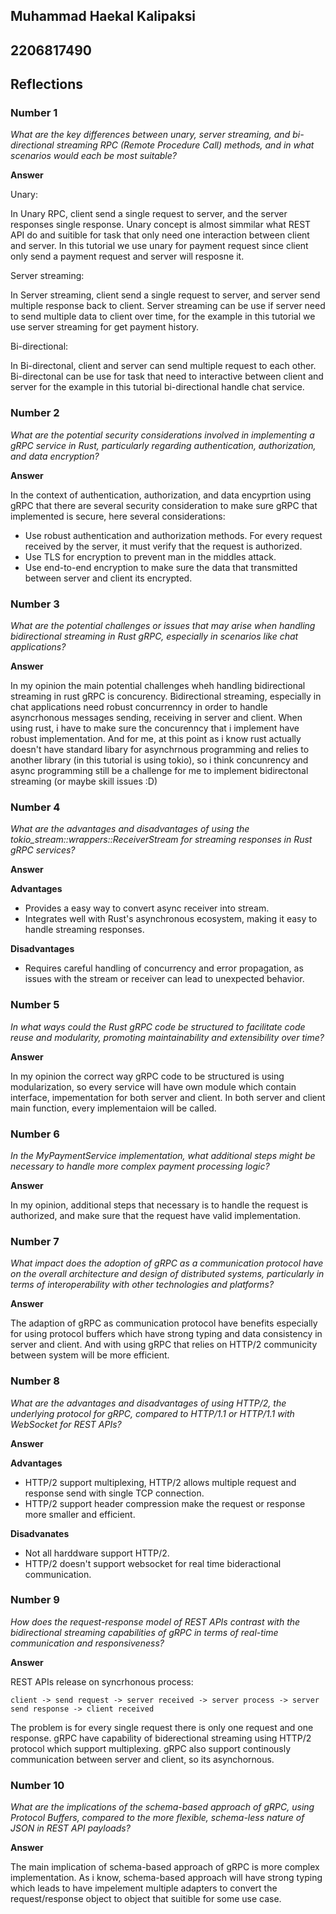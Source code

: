 ## Muhammad Haekal Kalipaksi

## 2206817490

## Reflections

### Number 1

_What are the key differences between unary, server streaming, and bi-directional streaming RPC (Remote Procedure Call) methods, and in what scenarios would each be most suitable?_

**Answer**

Unary:

In Unary RPC, client send a single request to server, and the server responses single response. Unary concept is almost simmilar what REST API do and suitible for task that only need one interaction between client and server. In this tutorial we use unary for payment request since client only send a payment request and server will resposne it.

Server streaming:

In Server streaming, client send a single request to server, and server send multiple response back to client. Server streaming can be use if server need to send multiple data to client over time, for the example in this tutorial we use server streaming for get payment history.

Bi-directional:

In Bi-directonal, client and server can send multiple request to each other. Bi-directonal can be use for task that need to interactive between client and server for the example in this tutorial bi-directional handle chat service.

### Number 2

_What are the potential security considerations involved in implementing a gRPC service in Rust, particularly regarding authentication, authorization, and data encryption?_

**Answer**

In the context of authentication, authorization, and data encyprtion using gRPC that there are several security consideration to make sure gRPC that implemented is secure, here several considerations:

- Use robust authentication and authorization methods. For every request received by the server, it must verify that the request is authorized.
- Use TLS for encryption to prevent man in the middles attack.
- Use end-to-end encryption to make sure the data that transmitted between server and client its encrypted.

### Number 3

_What are the potential challenges or issues that may arise when handling bidirectional streaming in Rust gRPC, especially in scenarios like chat applications?_

**Answer**

In my opinion the main potential challenges wheh handling bidirectional streaming in rust gRPC is concurency. Bidirectional streaming, especially in chat applications need robust concurrenncy in order to handle asyncrhonous messages sending, receiving in server and client. When using rust, i have to make sure the concurenncy that i implement have robust implementation. And for me, at this point as i know rust actually doesn't have standard libary for asynchrnous programming and relies to another library (in this tutorial is using tokio), so i think concunrency and async programming still be a challenge for me to implement bidirectonal streaming (or maybe skill issues :D)

### Number 4

_What are the advantages and disadvantages of using the tokio_stream::wrappers::ReceiverStream for streaming responses in Rust gRPC services?_

**Answer**

**Advantages**

- Provides a easy way to convert async receiver into stream.
- Integrates well with Rust's asynchronous ecosystem, making it easy to handle streaming responses.

**Disadvantages**

- Requires careful handling of concurrency and error propagation, as issues with the stream or receiver can lead to unexpected behavior.

### Number 5

_In what ways could the Rust gRPC code be structured to facilitate code reuse and modularity, promoting maintainability and extensibility over time?_

**Answer**

In my opinion the correct way gRPC code to be structured is using modularization, so every service will have own module which contain interface, impementation for both server and client. In both server and client main function, every implementaion will be called.

### Number 6

_In the MyPaymentService implementation, what additional steps might be necessary to handle more complex payment processing logic?_

**Answer**

In my opinion, additional steps that necessary is to handle the request is authorized, and make sure that the request have valid implementation.

### Number 7

_What impact does the adoption of gRPC as a communication protocol have on the overall architecture and design of distributed systems, particularly in terms of interoperability with other technologies and platforms?_

**Answer**

The adaption of gRPC as communication protocol have benefits especially for using protocol buffers which have strong typing and data consistency in server and client. And with using gRPC that relies on HTTP/2 communicity between system will be more efficient.

### Number 8

_What are the advantages and disadvantages of using HTTP/2, the underlying protocol for gRPC, compared to HTTP/1.1 or HTTP/1.1 with WebSocket for REST APIs?_

**Answer**

**Advantages**

- HTTP/2 support multiplexing, HTTP/2 allows multiple request and response send with single TCP connection.
- HTTP/2 support header compression make the request or response more smaller and efficient.

**Disadvanates**

- Not all harddware support HTTP/2.
- HTTP/2 doesn't support websocket for real time bideractional communication.

### Number 9

_How does the request-response model of REST APIs contrast with the bidirectional streaming capabilities of gRPC in terms of real-time communication and responsiveness?_

**Answer**

REST APIs release on syncrhonous process:

```
client -> send request -> server received -> server process -> server send response -> client received
```

The problem is for every single request there is only one request and one response. gRPC have capability of biderectional streaming using HTTP/2 protocol which support multiplexing. gRPC also support continously communication between server and client, so its asynchornous.

### Number 10

_What are the implications of the schema-based approach of gRPC, using Protocol Buffers, compared to the more flexible, schema-less nature of JSON in REST API payloads?_

**Answer**

The main implication of schema-based approach of gRPC is more complex implementation. As i know, schema-based approach will have strong typing which leads to have impelement multiple adapters to convert the request/response object to object that suitible for some use case.
